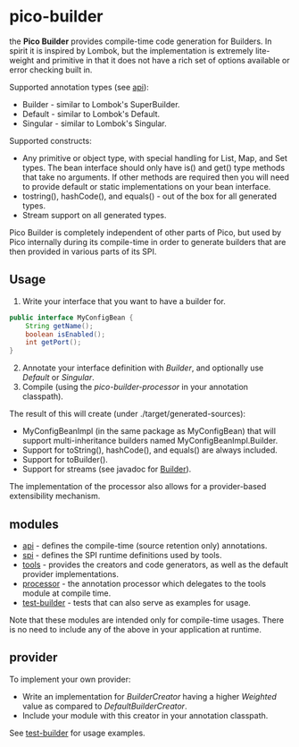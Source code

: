# pico-builder

the <b>Pico Builder</b> provides compile-time code generation for Builders. In spirit it is inspired by Lombok, but the implementation is extremely lite-weight and primitive in that it does not have a rich set of options available or error checking built in.

Supported annotation types (see [api](./api)):
* Builder - similar to Lombok's SuperBuilder.
* Default - similar to Lombok's Default.
* Singular - similar to Lombok's Singular.

Supported constructs:
* Any primitive or object type, with special handling for List, Map, and Set types. The bean interface should only have is() and get() type methods that take no arguments. If other methods are required then you will need to provide default or static implementations on your bean interface.
* tostring(), hashCode(), and equals() - out of the box for all generated types.
* Stream support on all generated types.

Pico Builder is completely independent of other parts of Pico, but used by Pico internally during its compile-time in order to generate builders that are then provided in various parts of its SPI.

## Usage
1. Write your interface that you want to have a builder for.
```java
public interface MyConfigBean {
    String getName();
    boolean isEnabled();
    int getPort();
}
```
2. Annotate your interface definition with <i>Builder</i>, and optionally use <i>Default</i> or <i>Singular</i>.
3. Compile (using the <i>pico-builder-processor</i> in your annotation classpath).

The result of this will create (under ./target/generated-sources):
* MyConfigBeanImpl (in the same package as MyConfigBean) that will support multi-inheritance builders named MyConfigBeanImpl.Builder.
* Support for toString(), hashCode(), and equals() are always included.
* Support for toBuilder().
* Support for streams (see javadoc for [Builder](./api/src/main/java/io/helidon/pico/builder/Builder.java)).

The implementation of the processor also allows for a provider-based extensibility mechanism.

## modules
* [api](./api) - defines the compile-time (source retention only) annotations.
* [spi](./spi) - defines the SPI runtime definitions used by tools.
* [tools](./tools) - provides the creators and code generators, as well as the default provider implementations.
* [processor](./processor) - the annotation processor which delegates to the tools module at compile time.
* [test-builder](./test-builder) - tests that can also serve as examples for usage.

Note that these modules are intended only for compile-time usages. There is no need to include any of the above in your application at runtime.

## provider
To implement your own provider:
* Write an implementation for <i>BuilderCreator</i> having a higher <i>Weighted</i> value as compared to <i>DefaultBuilderCreator</i>.
* Include your module with this creator in your annotation classpath.

See [test-builder](./test-builder) for usage examples.
